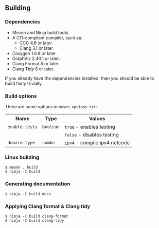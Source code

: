 ## Building

### Dependencies

* Meson and Ninja build tools.
* A C11-compliant compiler, such as:
  * GCC 4.6 or later.
  * Clang 3.1 or later.
* Doxygen 1.8.8 or later.
* GraphViz 2.40.1 or later.
* Clang Format 8 or later.
* Clang Tidy 8 or later.

If you already have the dependencies installed, then you should be able to build fairly trivially.

### Build options

There are some options in `meson_options.txt`:

| Name           | Type      | Values                         |
|----------------|-----------|--------------------------------|
| `enable-tests` | `boolean` | `true` - enables testing       |
|                |           | `false` - disables testing     |
| `domain-type`  | `combo`   | `ipv4` - compile ipv4 netcode  |

### Linux building

```
$ meson . build
$ ninja -C build
```

### Generating documentation

```
$ ninja -C build docs
```

### Applying Clang format & Clang tidy

```
$ ninja -C build clang-format
$ ninja -C build clang-tidy
```